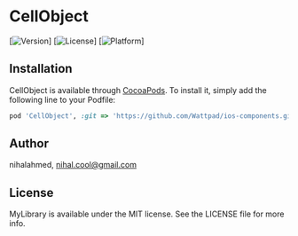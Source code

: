 # CellObject

[![Version](https://img.shields.io/badge/pod-v1.0.0-blue.svg)]
[![License](https://img.shields.io/badge/license-MIT-orange.svg)]
[![Platform](https://img.shields.io/badge/platform-ios-red.svg)]

## Installation

CellObject is available through [CocoaPods](http://cocoapods.org). To install
it, simply add the following line to your Podfile:

```ruby
pod 'CellObject', :git => 'https://github.com/Wattpad/ios-components.git'
```

## Author

nihalahmed, nihal.cool@gmail.com

## License

MyLibrary is available under the MIT license. See the LICENSE file for more info.
